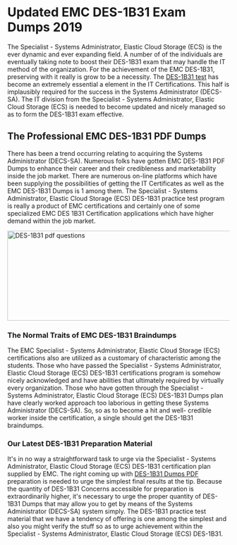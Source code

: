 <h1><strong>Updated EMC DES-1B31 Exam Dumps 2019</strong></h1>
<p>The Specialist - Systems Administrator, Elastic Cloud Storage (ECS) is the ever dynamic and ever expanding field. A number of of the individuals are eventually taking note to boost their DES-1B31 exam that may handle the IT method of the organization. For the achievement of the EMC DES-1B31, preserving with it really is grow to be a necessity. The <a href="https://www.securedumps.com/DES-1B31-cheat-sheet.html">DES-1B31 test</a> has become an extremely essential a element in the IT Certifications. This half is implausibly required for the success in the Systems Administrator (DECS-SA). The IT division from the Specialist - Systems Administrator, Elastic Cloud Storage (ECS) is needed to become updated and nicely managed so as to form the DES-1B31 exam effective.</p>
<h2><strong>The Professional EMC DES-1B31 PDF Dumps</strong></h2>
<p>There has been a trend occurring relating to acquiring the Systems Administrator (DECS-SA). Numerous folks have gotten EMC DES-1B31 PDF Dumps to enhance their career and their credibleness and marketability inside the job market. There are numerous on-line platforms which have been supplying the possibilities of getting the IT Certificates as well as the EMC DES-1B31 Dumps is 1 among them. The Specialist - Systems Administrator, Elastic Cloud Storage (ECS) DES-1B31 practice test program is really a product of EMC certifications and certainly one of some specialized EMC DES 1B31 Certification applications which have higher demand within the job market.</p>
<p><a href="https://www.securedumps.com/DES-1B31-cheat-sheet.html"><img src="https://i.imgur.com/LkNlujf.jpg" alt="DES-1B31 pdf questions" width="550" height="204" /></a></p>
<h3><strong>The Normal Traits of EMC DES-1B31 Braindumps</strong></h3>
<p>The EMC Specialist - Systems Administrator, Elastic Cloud Storage (ECS) certifications also are utilized as a customary of characteristic among the students. Those who have passed the Specialist - Systems Administrator, Elastic Cloud Storage (ECS) DES-1B31 certifications program is somehow nicely acknowledged and have abilities that ultimately required by virtually every organization. Those who have gotten through the Specialist - Systems Administrator, Elastic Cloud Storage (ECS) DES-1B31 Dumps plan have clearly worked approach too laborious in getting these Systems Administrator (DECS-SA). So, so as to become a hit and well- credible worker inside the certification, a single should get the DES-1B31 braindumps.</p>
<h3><strong>Our Latest DES-1B31 Preparation Material</strong></h3>
<p>It's in no way a straightforward task to urge via the Specialist - Systems Administrator, Elastic Cloud Storage (ECS) DES-1B31 certification plan supplied by EMC. The right coming up with <a href="https://www.securedumps.com/DES-1B31-cheat-sheet.html">DES-1B31 Dumps PDF</a> preparation is needed to urge the simplest final results at the tip. Because the quantity of DES-1B31 Concerns accessible for preparation is extraordinarily higher, it's necessary to urge the proper quantity of DES-1B31 Dumps that may allow you to get by means of the Systems Administrator (DECS-SA) system simply. The DES-1B31 practice test material that we have a tendency of offering is one among the simplest and also you might verify the stuff so as to urge achievement within the Specialist - Systems Administrator, Elastic Cloud Storage (ECS) DES-1B31.</p>
